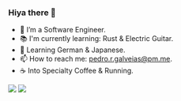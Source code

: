 ### Hiya there 👋

<!--
**PedroGalveias/PedroGalveias** is a ✨ _special_ ✨ repository because its `README.md` (this file) appears on your GitHub profile. -->


- 🔭 I’m a Software Engineer.
- 📚 I'm currently learning: Rust & Electric Guitar.
- 🌱 Learning German & Japanese.
- 📫 How to reach me: pedro.r.galveias@pm.me.
- ☕ Into Specialty Coffee & Running.

![](https://github-readme-stats.vercel.app/api?username=PedroGalveias&count_private=true&show_icons=true)
![](https://github-readme-stats.vercel.app/api/top-langs/?username=PedroGalveias&layout=compact)
